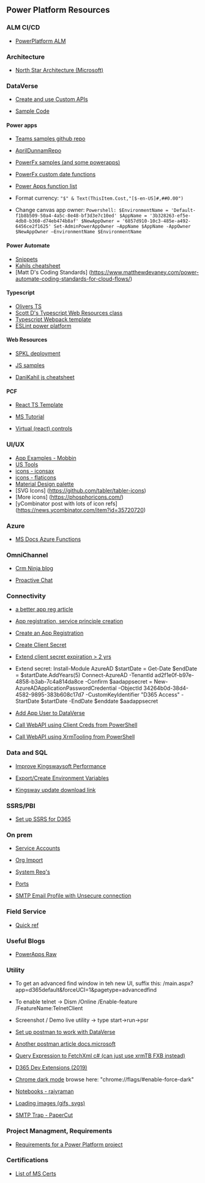 ## Power Platform Resources

### ALM CI/CD
+ [PowerPlatform ALM](https://sharepains.com/2021/08/24/application-lifecycle-management/?utm_campaign=Power%20Platform%20Developers%20Weekly&utm_medium=email&utm_source=Revue%20newsletter)

### Architecture
+ [North Star Architecture (Microsoft)](https://github.com/microsoft/industry/tree/main/foundations/powerPlatform)

### DataVerse
+ [Create and use Custom APIs](https://docs.microsoft.com/en-us/powerapps/developer/data-platform/custom-api)

+ [Sample Code](https://docs.microsoft.com/en-us/dynamics365/customerengagement/on-premises/developer/sample-code-directory?view=op-9-1)

#### Power apps
+ [Teams samples github repo](https://github.com/OfficeDev)

+ [AprilDunnamRepo](https://github.com/gspro/PowerApps)

+ [PowerFx samples (and some powerapps)](https://pnp.github.io/powerplatform-samples/samples/powerapps/)

+ [PowerFx custom date functions](https://github.com/pnp/powerfx-samples/blob/main/samples/date-functions/sourcecode/Src/Title%20Screen.fx.yaml)

+ [Power Apps function list](https://www.matthewdevaney.com/the-complete-power-apps-functions-list/)

+ Format currency: `"$" & Text(ThisItem.Cost,"[$-en-US]#,##0.00")`
+ Change canvas app owner: `Powershell: $EnvironmentName = 'Default-f1b8b509-50a4-4a5c-8e48-bf3d3e7c10ed'
$AppName = '3b328263-ef5e-4db8-b360-d74eb474b8af'
$NewAppOwner = '6857d910-10c3-485e-a492-6456ce2f1625'
Set-AdminPowerAppOwner –AppName $AppName -AppOwner $NewAppOwner –EnvironmentName $EnvironmentName`


#### Power Automate
+ [Snippets](https://crmtipoftheday.com/pages/power-automate-gymnastics-reference-guide/)
+ [Kahils cheatsheet](https://danikahil.com/2022/04/power-automate-dataverse-cheatsheet.html )
+ [Matt D's Coding Standards] (https://www.matthewdevaney.com/power-automate-coding-standards-for-cloud-flows/)

#### Typescript
+ [Olivers TS](https://www.oliverflint.co.uk/2020/03/07/D365-Typescript-Webresources-Part-1/)
+ [Scott D's Typescript Web Resources class](https://learn.develop1.net/courses/building-javascript-web-resources-using-typescript/contents/60a9660f607a8)
+ [Typescript Webpack template](https://xrm.al/blog/typescript-dataverse?utm_campaign=Power%20Platform%20Developers%20Weekly&utm_medium=email&utm_source=Revue%20newsletter)
+ [ESLint power platform](https://www.develop1.net/public/post/2022/07/21/power-apps-eslint-plugin-replaces-solution-checker-for-typescript-code?utm_campaign=Power%20Platform%20Developers%20Weekly&utm_medium=email&utm_source=Revue%20newsletter)

#### Web Resources
+ [SPKL deployment](https://benediktbergmann.eu/2021/06/16/add-sparkle-xrm-to-a-webresources-project/?utm_campaign=PP-Weekly&utm_medium=email&utm_source=Revue%20newsletter)

+ [JS samples](https://neilparkhurst.com/2017/02/25/javascript-my-collection/)

+ [DaniKahil js cheatsheet](https://danikahil.com/wp-content/uploads/2022/09/Power-Apps-Model-Driven-Apps-JavaScript-cheatsheet-1.pdf)
#### PCF
+ [React TS Template](https://github.com/gspro/pcf-react-typescript)
+ [MS Tutorial](https://docs.microsoft.com/en-us/powerapps/developer/component-framework/tutorial-create-model-driven-field-component)

+ [Virtual (react) controls](https://www.develop1.net/public/post/2022/04/07/how-to-convert-pcf-to-virtual-control?utm_campaign=Power%20Platform%20Developers%20Weekly&utm_medium=email&utm_source=Revue%20newsletter)

### UI/UX
+ [App Examples - Mobbin](https://mobbin.com/browse/ios/apps)
+ [US Tools](https://uxtools.co/)
+ [icons - iconsax](https://iconsax.io/)
+ [icons - flaticons](https://www.flaticon.com/)
+ [Material Design palette](https://www.materialpalette.com/)
+ [SVG Icons] (https://github.com/tabler/tabler-icons)
+ [More icons] (https://phosphoricons.com/)
+ [yCombinator post with lots of icon refs] (https://news.ycombinator.com/item?id=35720720)

### Azure
+ [MS Docs Azure Functions](https://docs.microsoft.com/en-us/azure/azure-functions/functions-run-local?tabs=v3%2Cwindows%2Ccsharp%2Cportal%2Cbash%2Ckeda)

### OmniChannel
+ [Crm Ninja blog](https://thecrm.ninja/omnichannel-for-dynamics-365/)

+ [Proactive Chat](https://carldesouza.com/use-omnichannel-proactive-chat-to-engage-with-your-customers/?utm_campaign=Power%20Platform%20Developers%20Weekly&utm_medium=email&utm_source=Revue%20newsletter)

### Connectivity
+ [a better app reg article](https://www.m365princess.com/blogs/2022-07-25-why-your-service-principal-doesnt-need-a-dynamics-user_impersonation-scope/?utm_campaign=Power%20Platform%20Developers%20Weekly&utm_medium=email&utm_source=Revue%20newsletter)

+ [App registration, service principle creation](https://www.matthewdevaney.com/a-visual-guide-to-power-platform-service-principal-setup/?s=03)

+ [Create an App Registration](https://docs.microsoft.com/en-us/powerapps/developer/data-platform/walkthrough-register-app-azure-active-directory)

+ [Create Client Secret](https://docs.microsoft.com/en-us/azure/active-directory/develop/howto-create-service-principal-portal#option-2-create-a-new-application-secret)

+  [Extend client secret expiration > 2 yrs](https://crmtipoftheday.com/1404/app-secrets-that-last-longer-than-2-years/?utm_campaign=PP-Weekly&utm_medium=email&utm_source=Revue%20newsletter)

+ Extend secret:  Install-Module AzureAD
                  $startDate = Get-Date
                  $endDate = $startDate.AddYears(5)
                  Connect-AzureAD -TenantId ad2f1e0f-b97e-4858-b3ab-7c4a814da8ce -Confirm
                  $aadappsecret = New-AzureADApplicationPasswordCredential -ObjectId 34264b0d-38d4-4582-9895-383b608c17d7 -CustomKeyIdentifier "D365 Access" -StartDate $startDate -EndDate $enddate
                  $aadappsecret


+ [Add App User to DataVerse](https://docs.microsoft.com/en-us/power-platform/admin/manage-application-users)

+ [Call WebAPI using Client Creds from PowerShell](https://github.com/gspro/Power-Platform-Resources/commit/eca877be69a8017af44c6fbf2713f001ceae04ac)

+ [Call WebAPI using XrmTooling from PowerShell](https://docs.microsoft.com/en-us/powerapps/developer/data-platform/xrm-tooling/use-powershell-cmdlets-xrm-tooling-connect)

### Data and SQL
+ [Improve Kingswaysoft Performance](https://nishantrana.me/2021/06/15/how-to-improve-data-migration-performance-ssis-azure-data-factory-dataverse-dynamics-365/)

+ [Export/Create Environment Variables](https://github.com/gspro/SQLResources/blob/main/ExportEnvVars.sql)
+ [Kingsway update download link](https://www.kingswaysoft.com/downloads/releases/ssis/dynamics-365/IntegrationToolkit-Dynamics365-x64.zip)
### SSRS/PBI
+ [Set up SSRS for D365](https://readyxrm.blog/2021/01/23/ssrsdataverse2021/)

### On prem
+ [Service Accounts](https://docs.microsoft.com/en-us/previous-versions/dynamicscrm-2016/deployment-administrators-guide/hh699825(v=crm.8)?redirectedfrom=MSDN#BKMK_sandbox_perm)

+ [Org Import](https://docs.microsoft.com/en-us/dynamics365/customerengagement/on-premises/deploy/import-an-organization?view=op-9-1)

+ [System Req's](https://docs.microsoft.com/en-us/dynamics365/customerengagement/on-premises/deploy/system-requirements-required-technologies?view=op-9-1)

+ [Ports](https://docs.microsoft.com/en-us/dynamics365/customerengagement/on-premises/deploy/network-ports-for-microsoft-dynamics-365?view=op-9-1)

+ [SMTP Email Profile with Unsecure connection](https://github.com/gspro/SQLResources/blob/main/CrmOnPremEmailUnsecureConnection.sql)

### Field Service
+ [Quick ref](https://nishantrana.me/2021/08/17/quick-reference-dynamics-365-field-service/)

### Useful Blogs
+ [PowerApps Raw](https://www.richardawilson.com/)

### Utility
+ To get an advanced find window in teh new UI, suffix this:  /main.aspx?app=d365default&forceUCI=1&pagetype=advancedfind

+ To enable telnet -> Dism /Online /Enable-feature /FeatureName:TelnetClient

+ Screenshot / Demo live utility ->   type start->run->psr

+ [Set up postman to work with DataVerse](https://youtu.be/HpUj11yU0fY)
+ [Another postman article docs.microsoft](https://docs.microsoft.com/en-us/power-apps/developer/data-platform/webapi/setup-postman-environment)

+ [Query Expression to FetchXml c# (can just use xrmTB FXB instead)](https://github.com/gspro/Power-Platform-Fetch-XML/blob/main/QueryExpressionToFetchXml.cs)

+ [D365 Dev Extensions (2019)](https://github.com/tsharp/D365DeveloperExtensions)

+ [Chrome dark mode](https://www.tomsguide.com/news/how-to-enable-chrome-dark-mode)  browse here: "chrome://flags/#enable-force-dark"
+ [Notebooks - rajyraman](https://github.com/rajyraman/Dataverse-Interactive-Notebook)
+ [Loading images (gifs, svgs)](https://loading.io/)
+ [SMTP Trap - PaperCut](https://github.com/ChangemakerStudios/Papercut)

### Project Managment, Requirements
+ [Requirements for a Power Platform project](https://www.apprising.co.nz/post/gathering-defining-power-platform-requirements?utm_campaign=Power%20Platform%20Developers%20Weekly&utm_medium=email&utm_source=Revue%20newsletter)

### Certifications
+ [List of MS Certs](https://query.prod.cms.rt.microsoft.com/cms/api/am/binary/RE2PjDI)
